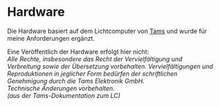 ﻿# Hardware

Die Hardware basiert auf dem Lichtcomputer von [Tams](https://tams-online.de/epages/642f1858-c39b-4b7d-af86-f6a1feaca0e4.sf/de_DE/?ObjectPath=/Shops/642f1858-c39b-4b7d-af86-f6a1feaca0e4/Categories/Produkte/Beleuchten/%22Light%20Computer%22)
und wurde für meine Anforderungen ergänzt.

Eine Veröffentlich der Hardware erfolgt hier nicht:<br>
_Alle Rechte, insbesondere das Recht der Vervielfältigung und<br>
Verbreitung sowie der Übersetzung vorbehalten. Vervielfältigungen und<br>
Reproduktionen in jeglicher Form bedürfen der schriftlichen<br>
Genehmigung durch die Tams Elektronik GmbH.<br>
Technische Änderungen vorbehalten.<br>
(aus der Tams-Dokumentation zum LC)_ 

